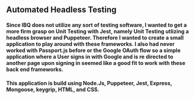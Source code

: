 ## Automated Headless Testing

#### Since IBQ does not utilize any sort of testing software, I wanted to get a more firm grasp on Unit Testing with Jest, namely Unit Testing utlizing a headless browser and Puppeteer. Therefore I wanted to create a small application to play around with these frameworks. I also had never worked with Passport.js before or the Google OAuth flow so a simple application where a User signs in with Google and is re directed to another page upon signing in seemed like a good fit to work with these back end frameworks.

#### This application is build using Node.Js, Puppeteer, Jest, Express, Mongoose, keygrip, HTML, and CSS.